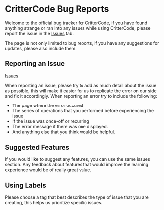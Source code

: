 # CritterCode Bug Reports 
Welcome to the official bug tracker for CritterCode, if you have found anything strange or ran into any issues while using CritterCode, please report the issue in the [Issues](https://github.com/bonganibg/CritterCode/issues) tab.

The page is not only limited to bug reports, if you have any suggestions for updates, please also include them.

## Reporting an Issue
[Issues](https://github.com/bonganibg/CritterCode/issues)

When reporting an issue, please try to add as much detail about the issue as possible, this will make it easier for us to replicate the error on our side and fix it accordingly. 
When reporting an error try to include the following:
- The page where the error occured
- The series of operations that you performed before experiencing the issue
- If the issue was once-off or recurring
- The error message if there was one displayed.
- And anything else that you think would be helpful.

## Suggested Features 
If you would like to suggest any features, you can use the same issues section. Any feedback about features that would improve the learning experience would be of really great value.

## Using Labels 
Please choose a tag that best describes the type of issue that you are creating, this helps us prioritize specific issues.
